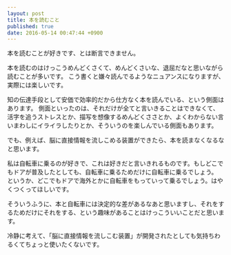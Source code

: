 ```yaml
---
layout: post
title: 本を読むこと
published: true
date: 2016-05-14 00:47:44 +0900
---
```


本を読むことが好きです、とは断言できません。

本を読むのはけっこうめんどくさくて、めんどくさいな、退屈だなと思いながら読むことが多いです。
こう書くと嫌々読んでるようなニュアンスになりますが、実際には楽しいです。

知の伝達手段として安価で効率的だから仕方なく本を読んでいる、という側面はあります。
側面といったのは、それだけが全てと言いきることはできなくて、活字を追うストレスとか、描写を想像するめんどくささとか、よくわからない言いまわしにイライラしたりとか、そういうのを楽しんでいる側面もあります。

でも、例えば、脳に直接情報を流しこめる装置ができたら、本を読まなくなるなと思います。

私は自転車に乗るのが好きで、これは好きだと言いきれるものです。もしどこでもドアが普及したとしても、自転車に乗るためだけに自転車に乗るでしょう。
というか、どこでもドアで海外とかに自転車をもっていって乗るでしょう。はやくつくってほしいです。

そういうふうに、本と自転車には決定的な差があるなあと思いますし、それをするためだけにそれをする、という趣味があることはけっこういいことだと思います。

冷静に考えて、「脳に直接情報を流しこむ装置」が開発されたとしても気持ちわるくてちょっと使いたくないです。
